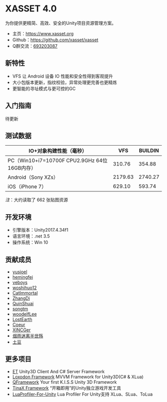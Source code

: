 # XASSET 4.0

为你提供更精简、高效、安全的Unity项目资源管理方案。

- 主页：<https://www.xasset.org>
- Github：<https://github.com/xasset/xasset>
- Q群交流：[693203087](https://jq.qq.com/?_wv=1027&k=5DyV09a)

## 新特性

- VFS 让 Android 设备 IO 性能和安全性得到客观提升
- 大小包版本更新，指纹校验，异常处理更完善也更精炼
- 更智能的寻址模式与更可控的GC

## 入门指南

待更新

## 测试数据

| IO+对象构建性能（毫秒）                       | VFS     | BUILDIN |
| --------------------------------------------- | ------- | ------- |
| PC（Win10+i7=10700F CPU2.9GHz 64位 16GB内存） | 310.76  | 354.88  |
| Android（Sony XZs）                           | 2179.63 | 2740.27 |
| iOS（iPhone 7）                               | 629.10  | 593.74  |

*注*：大约读取了 662 张贴图资源

## 开发环境

- 引擎版本：Unity2017.4.34f1
- 语言环境：.net 3.5
- 操作系统：Win 10

## 贡献成员

- [yusjoel](https://github.com/yusjoel)
- [hemingfei](https://github.com/hemingfei)
- [veboys](https://github.com/veboys)
- [woshihuo12](https://github.com/woshihuo12)
- [CatImmortal](https://github.com/CatImmortal) 
- [ZhangDi](https://github.com/ZhangDi2018)
- [QuinShuai](https://github.com/QuinShuai)
- [songtm](https://github.com/songtm)
- [woodelfLee](https://github.com/woodelfLee)
- [LostEarth](https://github.com/LostEarth)
- [Coeur](https://github.com/Coeur)
- [XINCGer](https://github.com/XINCGer)
- [烟雨迷离半世殇](https://www.lfzxb.top/)
- [土豆](https://www.xasset.org/)

## 更多项目

- [ET](https://github.com/egametang/ET) Unity3D Client And C# Server Framework
- [Loxodon Framework](https://github.com/cocowolf/loxodon-framework) MVVM Framework for Unity3D(C# & XLua)
- [QFramework](https://github.com/liangxiegame/QFramework) Your first K.I.S.S Unity 3D Framework
- [TinaX Framework](https://tinax.corala.space/) “开箱即用”的Unity独立游戏开发工具
- [LuaProfiler-For-Unity](https://github.com/ElPsyCongree/LuaProfiler-For-Unity) Lua Profiler For Unity支持 XLua、SLua、ToLua
